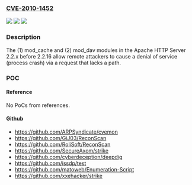 ### [CVE-2010-1452](https://cve.mitre.org/cgi-bin/cvename.cgi?name=CVE-2010-1452)
![](https://img.shields.io/static/v1?label=Product&message=n%2Fa&color=blue)
![](https://img.shields.io/static/v1?label=Version&message=n%2Fa&color=blue)
![](https://img.shields.io/static/v1?label=Vulnerability&message=n%2Fa&color=brighgreen)

### Description

The (1) mod_cache and (2) mod_dav modules in the Apache HTTP Server 2.2.x before 2.2.16 allow remote attackers to cause a denial of service (process crash) via a request that lacks a path.

### POC

#### Reference
No PoCs from references.

#### Github
- https://github.com/ARPSyndicate/cvemon
- https://github.com/GiJ03/ReconScan
- https://github.com/RoliSoft/ReconScan
- https://github.com/SecureAxom/strike
- https://github.com/cyberdeception/deepdig
- https://github.com/issdp/test
- https://github.com/matoweb/Enumeration-Script
- https://github.com/xxehacker/strike

